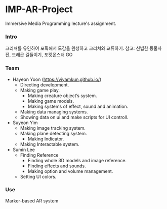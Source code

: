 # IMP-AR-Project
 Immersive Media Programming lecture's assignment.


### Intro
 크리쳐를 유인하여 포획해서 도감을 완성하고 크리쳐와 교류하기.
 참고: 신빕한 동물사전, 드래곤 길들이기, 포켓몬스터 GO

### Team
 * Hayeon Yoon (https://viyamkun.github.io/)
     * Directing development.
     * Making game play.
        * Making creature object’s system.
        * Making game models.
        * Making systems of effect, sound and animation.
     * Making data managing systems.
     * Showing data on ui and make scripts for UI controll.
 * Suyeon Yim
     * Making image tracking system.
     * Making plane detecting system.
        * Making Indicator.
     * Making Interactable system.
 * Sumin Lee
     * Finding Reference
        * Finding whole 3D models and image reference.
        * Finding effects and sounds.
        * Making option and volume management.
     * Setting UI colors.
 
### Use
Marker-based AR system
